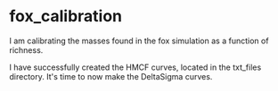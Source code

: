 # fox_calibration
I am calibrating the masses found in the fox simulation as a function of richness.

I have successfully created the HMCF curves, located in the txt_files directory. It's time to now make the DeltaSigma curves.